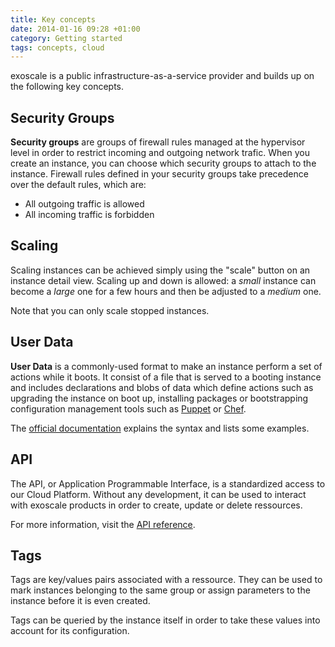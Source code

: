 ```yaml
---
title: Key concepts
date: 2014-01-16 09:28 +01:00
category: Getting started
tags: concepts, cloud
---
```

exoscale is a public infrastructure-as-a-service provider and builds up on the
following key concepts.

## Security Groups

**Security groups** are groups of firewall rules managed at the hypervisor
level in order to restrict incoming and outgoing network trafic. When you
create an instance, you can choose which security groups to attach to the
instance. Firewall rules defined in your security groups take precedence over
the default rules, which are:

* All outgoing traffic is allowed
* All incoming traffic is forbidden

## Scaling

Scaling instances can be achieved simply using the "scale" button on an
instance detail view. Scaling up and down is allowed: a *small* instance can
become a *large* one for a few hours and then be adjusted to a *medium* one.

Note that you can only scale stopped instances.

## User Data

**User Data** is a commonly-used format to make an instance perform a set
of actions while it boots. It consist of a file that is served to a booting
instance and includes declarations and blobs of data which define actions
such as upgrading the instance on boot up, installing packages or
bootstrapping configuration management tools such as
[Puppet](http://puppetlabs.com/puppet/puppet-open-source) or
[Chef](http://www.opscode.com/chef/).

The [official documentation](https://cloudinit.readthedocs.org/en/latest/)
explains the syntax and lists some examples.

## API

The API, or Application Programmable Interface, is a standardized access to
our Cloud Platform. Without any development, it can be used to interact with
exoscale products in order to create, update or delete ressources.

For more information, visit the [API
reference](/documentation/open-cloud/reference/api_reference).

## Tags

Tags are key/values pairs associated with a ressource. They can be used to
mark instances belonging to the same group or assign parameters to the
instance before it is even created.

Tags can be queried by the instance itself in order to take these values into
account for its configuration.
